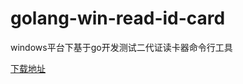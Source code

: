 # golang-win-read-id-card
windows平台下基于go开发测试二代证读卡器命令行工具


[下载地址](https://github.com/atsushinee/golang-win-read-id-card/releases)